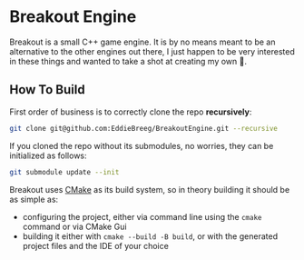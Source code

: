 # Breakout Engine

Breakout is a small C++ game engine. It is by no means meant to be an alternative
to the other engines out there, I just happen to be very interested in these things
and wanted to take a shot at creating my own 🙂.

## How To Build

First order of business is to correctly clone the repo **recursively**:
```bash
git clone git@github.com:EddieBreeg/BreakoutEngine.git --recursive
```

If you cloned the repo without its submodules, no worries, they can be initialized as follows:
```bash
git submodule update --init
```

Breakout uses [CMake](https://cmake.org) as its build system, so in theory building it should be as simple as:
- configuring the project, either via command line using the `cmake` command or via CMake Gui
- building it either with `cmake --build -B build`, or with the generated project files and the IDE of your choice